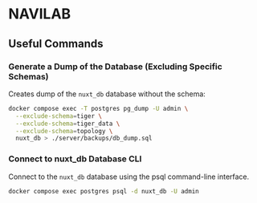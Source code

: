 # NAVILAB

## Useful Commands

### Generate a Dump of the Database (Excluding Specific Schemas)

Creates dump of the `nuxt_db` database without the schema:

```bash
docker compose exec -T postgres pg_dump -U admin \
  --exclude-schema=tiger \
  --exclude-schema=tiger_data \
  --exclude-schema=topology \
  nuxt_db > ./server/backups/db_dump.sql
```

### Connect to nuxt_db Database CLI

Connect to the `nuxt_db` database using the psql command-line interface.

```bash
docker compose exec postgres psql -d nuxt_db -U admin
```
